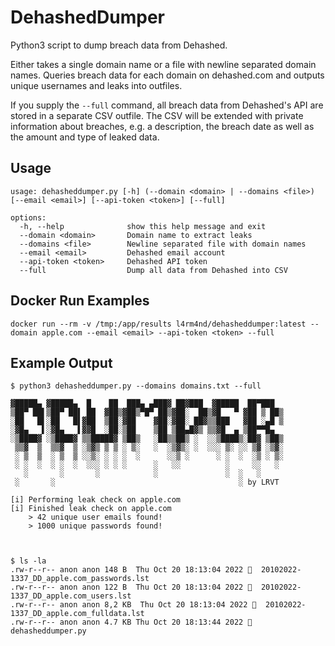 # DehashedDumper
Python3 script to dump breach data from Dehashed.

Either takes a single domain name or a file with newline separated domain names. Queries breach data for each domain on dehashed.com and outputs unique usernames and leaks into outfiles. 

If you supply the `--full` command, all breach data from Dehashed's API are stored in a separate CSV outfile. The CSV will be extended with private information about breaches, e.g. a description, the breach date as well as the amount and type of leaked data.

## Usage
````
usage: dehasheddumper.py [-h] (--domain <domain> | --domains <file>) [--email <email>] [--api-token <token>] [--full]

options:
  -h, --help              show this help message and exit
  --domain <domain>       Domain name to extract leaks
  --domains <file>        Newline separated file with domain names
  --email <email>         Dehashed email account
  --api-token <token>     Dehashed API token
  --full                  Dump all data from Dehashed into CSV
````

## Docker Run Examples
````
docker run --rm -v /tmp:/app/results l4rm4nd/dehasheddumper:latest --domain apple.com --email <email> --api-token <token> --full
````

## Example Output
````
$ python3 dehasheddumper.py --domains domains.txt --full

▓█████▄ ▓█████▄  █    ██  ███▄ ▄███▓ ██▓███  ▓█████  ██▀███  
▒██▀ ██▌▒██▀ ██▌ ██  ▓██▒▓██▒▀█▀ ██▒▓██░  ██▒▓█   ▀ ▓██ ▒ ██▒
░██   █▌░██   █▌▓██  ▒██░▓██    ▓██░▓██░ ██▓▒▒███   ▓██ ░▄█ ▒
░▓█▄   ▌░▓█▄   ▌▓▓█  ░██░▒██    ▒██ ▒██▄█▓▒ ▒▒▓█  ▄ ▒██▀▀█▄  
░▒████▓ ░▒████▓ ▒▒█████▓ ▒██▒   ░██▒▒██▒ ░  ░░▒████▒░██▓ ▒██▒
 ▒▒▓  ▒  ▒▒▓  ▒ ░▒▓▒ ▒ ▒ ░ ▒░   ░  ░▒▓▒░ ░  ░░░ ▒░ ░░ ▒▓ ░▒▓░
 ░ ▒  ▒  ░ ▒  ▒ ░░▒░ ░ ░ ░  ░      ░░▒ ░      ░ ░  ░  ░▒ ░ ▒░
 ░ ░  ░  ░ ░  ░  ░░░ ░ ░ ░      ░   ░░          ░     ░░   ░ 
   ░       ░       ░            ░               ░  ░   ░     
 ░       ░                                         ░ by LRVT                  

[i] Performing leak check on apple.com
[i] Finished leak check on apple.com
    > 42 unique user emails found!
    > 1000 unique passwords found!
    
    
    
$ ls -la  
.rw-r--r-- anon anon 148 B  Thu Oct 20 18:13:04 2022   20102022-1337_DD_apple.com_passwords.lst 
.rw-r--r-- anon anon 122 B  Thu Oct 20 18:13:04 2022   20102022-1337_DD_apple.com_users.lst    
.rw-r--r-- anon anon 8,2 KB  Thu Oct 20 18:13:04 2022   20102022-1337_DD_apple.com_fulldata.lst
.rw-r--r-- anon anon 4.7 KB Thu Oct 20 18:13:44 2022   dehasheddumper.py
````
